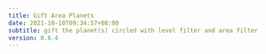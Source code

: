 ```yaml
---
title: Gift Area Planets
date: 2021-10-10T09:34:57+08:00
subtitle: gift the planet(s) circled with level filter and area filter to your friends :) 
version: 0.6.4
---
```

